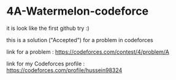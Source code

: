 # 4A-Watermelon-codeforce

it is look like the first github try :)

this is a solution ("Accepted") for a problem in codeforces

link for a problem :
https://codeforces.com/contest/4/problem/A

link for my Codeforces profile :
https://codeforces.com/profile/hussein98324
